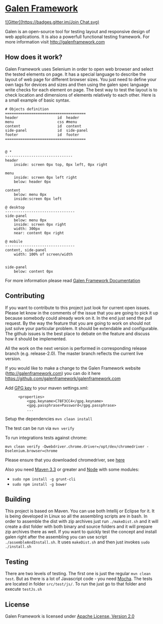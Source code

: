 [Galen Framework](http://galenframework.com)
==============
[![Gitter](https://badges.gitter.im/Join Chat.svg)](https://gitter.im/galenframework/galen?utm_source=badge&utm_medium=badge&utm_campaign=pr-badge)

Galen is an open-source tool for testing layout and responsive design of web applications. It is also a powerfull functional testing framework.
For more information visit http://galenframework.com



How does it work?
------------

Galen Framework uses Selenium in order to open web browser and select the tested elements on page.
It has a special language to describe the layout of web page for different browser sizes. You just need to define your own tags for devices and sizes and then using the galen spec language write checks for each element on page. The best way to test the layout is to check location and dimensions of elements relatively to each other.
Here is a small example of basic syntax.

```
# Objects definition
=====================================
header                  id  header
menu                    css #menu
content                 id  content
side-panel              id  side-panel
footer                  id  footer
=====================================


@ *
-------------------------------
header
    inside: screen 0px top, 0px left, 0px right

menu
    inside: screen 0px left right
    below: header 0px

content
    below: menu 0px
    inside:screen 0px left

@ desktop
--------------------------------
side-panel
    below: menu 0px
    inside: screen 0px right
    width: 300px
    near: content 0px right

@ mobile
--------------------------------
content, side-panel
    width: 100% of screen/width


side-panel
    below: content 0px
```


For more information please read [Galen Framework Documentation](http://galenframework.com/docs/all/)

Contributing
------------
If you want to contribute to this project just look for current open issues. Please let know in the comments of the issue that you are going to pick it up because somebody could already work on it. In the end just send the pull request. By the way the feature that you are going to work on should not just solve your particular problem. It should be extendable and configurable. The github issues is the best place to debate on the feature and discuss how it should be implemented.

All the work on the next version is performed in corresponding release branch (e.g. release-2.0). The master branch reflects the current live version. 

If you would like to make a change to the Galen Framework website (http://galenframework.com) you can do it here https://github.com/galenframework/galenframework.com


Add [GPG key](https://www.gnupg.org/gph/en/manual.html#AEN26) to your maven settings.xml:

```
      <properties>
          <gpg.keyname>C78F3CC4</gpg.keyname>
          <gpg.passphrase>Password</gpg.passphrase>
          ...
```

Setup the dependencies
```mvn clean install```

The test can be run via
```mvn verify```

To run integrations tests against chrome:

```mvn clean verify -Dwebdriver.chrome.driver=/opt/dev/chromedriver -Dselenium.browser=chrome```

Please ensure that you downloaded chromedriver, see [here](https://sites.google.com/a/chromium.org/chromedriver/downloads)

Also you need [Maven 3.3](http://maven.apache.org/download.cgi) or greater and [Node](https://nodejs.org/download/) with some modules:
* ```sudo npm install -g grunt-cli```
* ```sudo npm install -g bower```


Building 
-----------
This project is based on Maven. You can use both Intellij or Eclipse for it. It is being developed in Linux so all the assembling scripts are in bash. In order to assemble the dist with zip archives just run ```./makeDist.sh``` and it will create a dist folder with both binary and source folders and it will prepare zip archives there as well. If you want to quickly test the concept and install galen right after the assembling you can use script ```./assembleAndInstall.sh```. It uses ```makeDist.sh``` and then just invokes ```sudo ./install.sh```


Testing
-----------
There are two levels of testing. The first one is just the regular ```mvn clean test```. But as there is a lot of Javascript code - you need [Mocha](http://mochajs.org). The tests are located in folder ```src/test/js/```. To run the just go to that folder and execute ```testJs.sh```


License
------------

Galen Framework is licensed under [Apache License, Version 2.0](http://www.apache.org/licenses/LICENSE-2.0)
